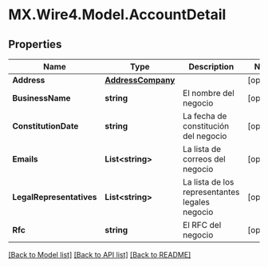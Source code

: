 # MX.Wire4.Model.AccountDetail
## Properties

Name | Type | Description | Notes
------------ | ------------- | ------------- | -------------
**Address** | [**AddressCompany**](AddressCompany.md) |  | [optional] 
**BusinessName** | **string** | El nombre del negocio | [optional] 
**ConstitutionDate** | **string** | La fecha de constitución del negocio | [optional] 
**Emails** | **List&lt;string&gt;** | La lista de correos del negocio | [optional] 
**LegalRepresentatives** | **List&lt;string&gt;** | La lista de los representantes legales negocio | [optional] 
**Rfc** | **string** | El RFC del negocio | [optional] 

[[Back to Model list]](../README.md#documentation-for-models) [[Back to API list]](../README.md#documentation-for-api-endpoints) [[Back to README]](../README.md)

